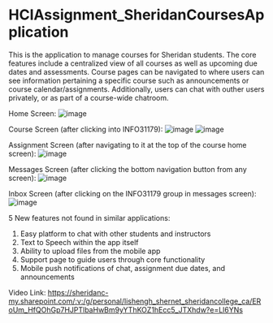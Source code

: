 # HCIAssignment_SheridanCoursesApplication

This is the application to manage courses for Sheridan students. The core features include a centralized view of all courses as well as upcoming due dates and assessments. Course pages can be navigated to where users can see information pertaining a specific course such as announcements or course calendar/assignments.
Additionally, users can chat with outher users privately, or as part of a course-wide chatroom.

Home Screen:
![image](https://user-images.githubusercontent.com/22259796/220042038-1850f5c3-f67f-4141-a882-d4f886b385b4.png)

Course Screen (after clicking into INFO31179):
![image](https://user-images.githubusercontent.com/22259796/220042107-b41bad13-bac3-4f87-97db-31136fe53a4b.png)
![image](https://user-images.githubusercontent.com/22259796/220042150-ce6d6c28-3e79-485a-be64-633b020e0061.png)

Assignment Screen (after navigating to it at the top of the course home screen):
![image](https://user-images.githubusercontent.com/22259796/220042274-5e55d29c-8a21-40da-93fa-6d9d99741850.png)
 
Messages Screen (after clicking the bottom navigation button from any screen):
![image](https://user-images.githubusercontent.com/22259796/220042306-1f291bea-b8b8-49f0-b25b-a6ef31a42ef1.png)

Inbox Screen (after clicking on the INFO31179 group in messages screen):
![image](https://user-images.githubusercontent.com/22259796/220042335-757de6c5-d811-43f1-9bcd-45b66c797fc3.png)

5 New features not found in similar applications:
1. Easy platform to chat with other students and instructors
2. Text to Speech within the app itself
3. Ability to upload files from the mobile app
4. Support page to guide users through core functionality
5. Mobile push notifications of chat, assignment due dates, and announcements

Video Link:
https://sheridanc-my.sharepoint.com/:v:/g/personal/lishengh_shernet_sheridancollege_ca/ERoUm_HfQOhGp7HJPTlbaHwBm9yYThKOZ1hEcc5_JTXhdw?e=Ll6YNs
